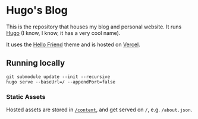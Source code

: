 # Hugo's Blog
This is the repository that houses my blog and personal website. It runs [Hugo](https://gohugo.io/) (I know, I know, it has a very cool name).

It uses the [Hello Friend](https://github.com/panr/hugo-theme-hello-friend) theme and is hosted on [Vercel](https://vercel.app).

## Running locally
```
git submodule update --init --recursive
hugo serve --baseUrl=/ --appendPort=false
```

### Static Assets
Hosted assets are stored in [`/content`](./content), and get served on `/`, e.g. `/about.json`.